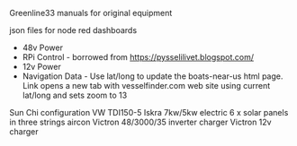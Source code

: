 Greenline33 manuals for original equipment

json files for node red dashboards 

- 48v Power
- RPi Control - borrowed from https://pysselilivet.blogspot.com/
- 12v Power
- Navigation Data - Use lat/long to update the boats-near-us html page.
Link opens a new tab with vesselfinder.com web site using current lat/long and sets zoom to 13 

Sun Chi configuration
VW TDI150-5
Iskra 7kw/5kw electric
6 x solar panels in three strings
aircon
Victron 48/3000/35 inverter charger
Victron 12v charger

